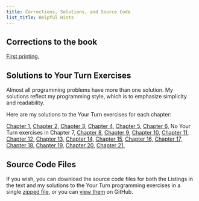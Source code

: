```yaml
---
title: Corrections, Solutions, and Source Code
list_title: Helpful Hints
---
```


## Corrections to the book
[First printing.](/x86-64_corrections.md)

## Solutions to Your Turn Exercises
Almost all programming problems have more than one solution. My solutions reflect my programming style, which is to emphasize simplicity and readability.

Here are my solutions to the Your Turn exercises for each chapter:

[Chapter 1,](./yt_ch01.md)
[Chapter 2,](./yt_ch02.md)
[Chapter 3,](./yt_ch03.md)
[Chapter 4,](./yt_ch04.md)
[Chapter 5,](./yt_ch05.md)
[Chapter 6,](./yt_ch06.md)
No Your Turn exercises in Chapter 7,
[Chapter 8,](./yt_ch08.md)
[Chapter 9,](./yt_ch09.md)
[Chapter 10,](./yt_ch10.md)
[Chapter 11,](./yt_ch11.md)
[Chapter 12,](./yt_ch12.md)
[Chapter 13,](./yt_ch13.md)
[Chapter 14,](./yt_ch14.md)
[Chapter 15,](./yt_ch15.md)
[Chapter 16,](./yt_ch16.md)
[Chapter 17,](./yt_ch17.md)
[Chapter 18,](./yt_ch18.md)
[Chapter 19,](./yt_ch19.md)
[Chapter 20,](./yt_ch20.md)
[Chapter 21.](./yt_ch21.md)

## Source Code Files
If you wish, you can download the source code files for both the Listings in the text and my solutions to the Your Turn programming exercises in a single
[zipped file](https://github.com/rgplantz/itco_x86-64/zipball/main/),
or you can [view them](https://rgplantz.github.io/itco_x86-64/) on GitHub.
